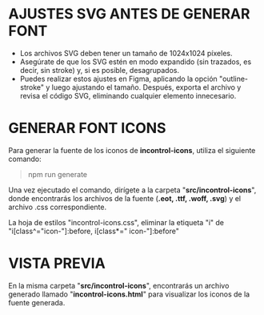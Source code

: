 # AJUSTES SVG ANTES DE GENERAR FONT
- Los archivos SVG deben tener un tamaño de 1024x1024 píxeles.
- Asegúrate de que los SVG estén en modo expandido (sin trazados, es decir, sin stroke) y, si es posible, desagrupados.
- Puedes realizar estos ajustes en Figma, aplicando la opción "outline-stroke" y luego ajustando el tamaño. Después, exporta el archivo y revisa el código SVG, eliminando cualquier elemento innecesario.

# GENERAR FONT ICONS
Para generar la fuente de los iconos de **incontrol-icons**, utiliza el siguiente comando:

> npm run generate

Una vez ejecutado el comando, dirígete a la carpeta "**src/incontrol-icons**", donde encontrarás los archivos de la fuente (**.eot, .ttf, .woff, .svg**) y el archivo .css correspondiente.

La hoja de estilos "incontrol-icons.css", eliminar la etiqueta "i" de "i[class^="icon-"]:before, i[class*=" icon-"]:before"

# VISTA PREVIA
En la misma carpeta "**src/incontrol-icons**", encontrarás un archivo generado llamado "**incontrol-icons.html**" para visualizar los iconos de la fuente generada.
